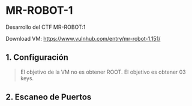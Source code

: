 # MR-ROBOT-1
Desarrollo del CTF MR-ROBOT:1

Download VM: https://www.vulnhub.com/entry/mr-robot-1,151/

## 1. Configuración

> El objetivo de la VM no es obtener ROOT. El objetivo es obtener 03 keys.

## 2. Escaneo de Puertos



